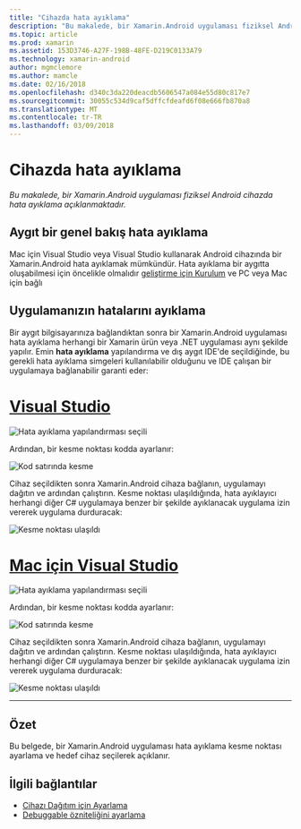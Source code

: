```yaml
---
title: "Cihazda hata ayıklama"
description: "Bu makalede, bir Xamarin.Android uygulaması fiziksel Android cihazda hata ayıklama açıklanmaktadır."
ms.topic: article
ms.prod: xamarin
ms.assetid: 153D3746-A27F-198B-48FE-D219C0133A79
ms.technology: xamarin-android
author: mgmclemore
ms.author: mamcle
ms.date: 02/16/2018
ms.openlocfilehash: d340c3da220deacdb5606547a084e55d80c817e7
ms.sourcegitcommit: 30055c534d9caf5dffcfdeafd6f08e666fb870a8
ms.translationtype: MT
ms.contentlocale: tr-TR
ms.lasthandoff: 03/09/2018
---
```

# <a name="debug-on-device"></a>Cihazda hata ayıklama

_Bu makalede, bir Xamarin.Android uygulaması fiziksel Android cihazda hata ayıklama açıklanmaktadır._

## <a name="debug-on-device-overview"></a>Aygıt bir genel bakış hata ayıklama

Mac için Visual Studio veya Visual Studio kullanarak Android cihazında bir Xamarin.Android hata ayıklamak mümkündür. Hata ayıklama bir aygıtta oluşabilmesi için öncelikle olmalıdır [geliştirme için Kurulum](~/android/get-started/installation/set-up-device-for-development.md) ve PC veya Mac için bağlı


## <a name="debug-application"></a>Uygulamanızın hatalarını ayıklama

Bir aygıt bilgisayarınıza bağlandıktan sonra bir Xamarin.Android uygulaması hata ayıklama herhangi bir Xamarin ürün veya .NET uygulaması aynı şekilde yapılır. Emin **hata ayıklama** yapılandırma ve dış aygıt IDE'de seçildiğinde, bu gerekli hata ayıklama simgeleri kullanılabilir olduğunu ve IDE çalışan bir uygulamaya bağlanabilir garanti eder: 

# <a name="visual-studiotabvswin"></a>[Visual Studio](#tab/vswin)

![Hata ayıklama yapılandırması seçili](debug-on-device-images/image1-vs.png)

Ardından, bir kesme noktası kodda ayarlanır:

![Kod satırında kesme](debug-on-device-images/image2-vs.png)

Cihaz seçildikten sonra Xamarin.Android cihaza bağlanın, uygulamayı dağıtın ve ardından çalıştırın. Kesme noktası ulaşıldığında, hata ayıklayıcı herhangi diğer C# uygulamaya benzer bir şekilde ayıklanacak uygulama izin vererek uygulama durduracak: 

![Kesme noktası ulaşıldı](debug-on-device-images/image3-vs.png)

# <a name="visual-studio-for-mactabvsmac"></a>[Mac için Visual Studio](#tab/vsmac)

![Hata ayıklama yapılandırması seçili](debug-on-device-images/image1-xs.png)

Ardından, bir kesme noktası kodda ayarlanır:

![Kod satırında kesme](debug-on-device-images/image2-xs.png)

Cihaz seçildikten sonra Xamarin.Android cihaza bağlanın, uygulamayı dağıtın ve ardından çalıştırın. Kesme noktası ulaşıldığında, hata ayıklayıcı herhangi diğer C# uygulamaya benzer bir şekilde ayıklanacak uygulama izin vererek uygulama durduracak: 

![Kesme noktası ulaşıldı](debug-on-device-images/image3-xs.png)

-----



## <a name="summary"></a>Özet

Bu belgede, bir Xamarin.Android uygulaması hata ayıklama kesme noktası ayarlama ve hedef cihaz seçilerek açıklanır.


## <a name="related-links"></a>İlgili bağlantılar

- [Cihazı Dağıtım için Ayarlama](~/android/get-started/installation/set-up-device-for-development.md)
- [Debuggable özniteliğini ayarlama](~/android/deploy-test/debuggable-attribute.md)
